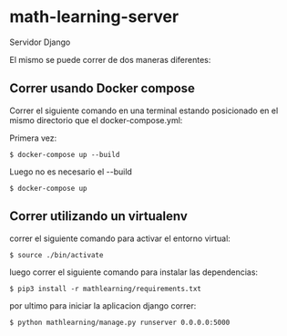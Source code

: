 # math-learning-server

Servidor Django

El mismo se puede correr de dos maneras diferentes:

## Correr usando Docker compose

Correr el siguiente comando en una terminal estando posicionado en el mismo directorio que el docker-compose.yml:

Primera vez:

    $ docker-compose up --build
    
Luego no es necesario el --build

    $ docker-compose up


## Correr utilizando un virtualenv

correr el siguiente comando para activar el entorno virtual:

    $ source ./bin/activate

luego correr el siguiente comando para instalar las dependencias:

    $ pip3 install -r mathlearning/requirements.txt 

por ultimo para iniciar la aplicacion django correr:

    $ python mathlearning/manage.py runserver 0.0.0.0:5000
